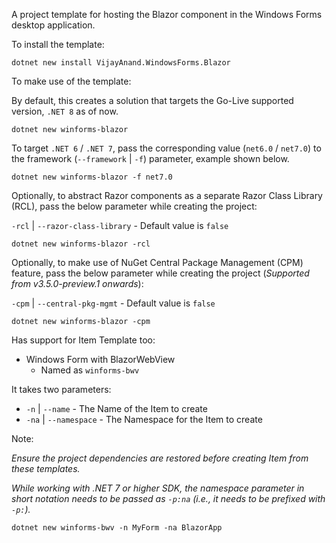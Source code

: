 A project template for hosting the Blazor component in the Windows Forms desktop application.

To install the template:

```shell
dotnet new install VijayAnand.WindowsForms.Blazor
```

To make use of the template:

By default, this creates a solution that targets the Go-Live supported version, `.NET 8` as of now.

```shell
dotnet new winforms-blazor
```

To target `.NET 6` / `.NET 7`, pass the corresponding value (`net6.0` / `net7.0`) to the framework (`--framework` | `-f`) parameter, example shown below.

```shell
dotnet new winforms-blazor -f net7.0
```

Optionally, to abstract Razor components as a separate Razor Class Library (RCL), pass the below parameter while creating the project:

`-rcl` | `--razor-class-library` - Default value is `false`

```shell
dotnet new winforms-blazor -rcl
```

Optionally, to make use of NuGet Central Package Management (CPM) feature, pass the below parameter while creating the project (_Supported from v3.5.0-preview.1 onwards_):

`-cpm` | `--central-pkg-mgmt` - Default value is `false`

```shell
dotnet new winforms-blazor -cpm
```

Has support for Item Template too:

* Windows Form with BlazorWebView 
  - Named as `winforms-bwv`

It takes two parameters:

* `-n` | `--name` - The Name of the Item to create
* `-na` | `--namespace` - The Namespace for the Item to create

Note:

*Ensure the project dependencies are restored before creating Item from these templates.*

*While working with .NET 7 or higher SDK, the namespace parameter in short notation needs to be passed as `-p:na` (i.e., it needs to be prefixed with `-p:`).*

```shell
dotnet new winforms-bwv -n MyForm -na BlazorApp
```
